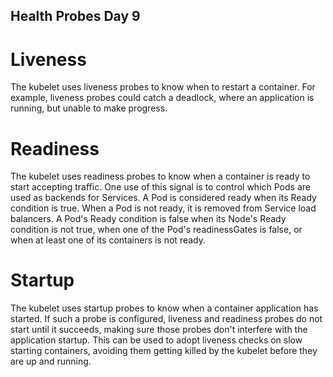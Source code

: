 ## Health Probes Day 9

# Liveness
The kubelet uses liveness probes to know when to restart a container. For example, liveness probes could catch a deadlock, where an application is running, but unable to make progress. 

# Readiness
The kubelet uses readiness probes to know when a container is ready to start accepting traffic. One use of this signal is to control which Pods are used as backends for Services. A Pod is considered ready when its Ready condition is true. When a Pod is not ready, it is removed from Service load balancers. A Pod's Ready condition is false when its Node's Ready condition is not true, when one of the Pod's readinessGates is false, or when at least one of its containers is not ready.

# Startup
The kubelet uses startup probes to know when a container application has started. If such a probe is configured, liveness and readiness probes do not start until it succeeds, making sure those probes don't interfere with the application startup. This can be used to adopt liveness checks on slow starting containers, avoiding them getting killed by the kubelet before they are up and running.